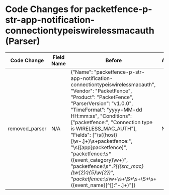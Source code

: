 # Code Changes for packetfence-p-str-app-notification-connectiontypeiswirelessmacauth (Parser)

| Code Change | Field Name | Before | After |
|-------------|------------|--------|-------|
| removed_parser | N/A | {"Name": "packetfence-p-str-app-notification-connectiontypeiswirelessmacauth", "Vendor": "PacketFence", "Product": "PacketFence", "ParserVersion": "v1.0.0", "TimeFormat": "yyyy-MM-dd HH:mm:ss", "Conditions": ["packetfence:", "Connection type is WIRELESS_MAC_AUTH"], "Fields": ["\s({host}[\w\-.]+)\s+packetfence:", "\s({app}packetfence)", "packetfence:\s*({event_category}\w+)", "packetfence:\s*.*?\[({src_mac}(\w{2}:){5}\w{2})", "packetfence:\s*\w+\s+\S+\s+\S+\s+({event_name}[^\[\]:\"\-\.]+)"]} | N/A |